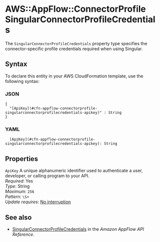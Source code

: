 # AWS::AppFlow::ConnectorProfile SingularConnectorProfileCredentials<a name="aws-properties-appflow-connectorprofile-singularconnectorprofilecredentials"></a>

 The `SingularConnectorProfileCredentials` property type specifies the connector\-specific profile credentials required when using Singular\. 

## Syntax<a name="aws-properties-appflow-connectorprofile-singularconnectorprofilecredentials-syntax"></a>

To declare this entity in your AWS CloudFormation template, use the following syntax:

### JSON<a name="aws-properties-appflow-connectorprofile-singularconnectorprofilecredentials-syntax.json"></a>

```
{
  "[ApiKey](#cfn-appflow-connectorprofile-singularconnectorprofilecredentials-apikey)" : String
}
```

### YAML<a name="aws-properties-appflow-connectorprofile-singularconnectorprofilecredentials-syntax.yaml"></a>

```
  [ApiKey](#cfn-appflow-connectorprofile-singularconnectorprofilecredentials-apikey): String
```

## Properties<a name="aws-properties-appflow-connectorprofile-singularconnectorprofilecredentials-properties"></a>

`ApiKey`  <a name="cfn-appflow-connectorprofile-singularconnectorprofilecredentials-apikey"></a>
 A unique alphanumeric identifier used to authenticate a user, developer, or calling program to your API\.   
*Required*: Yes  
*Type*: String  
*Maximum*: `256`  
*Pattern*: `\S+`  
*Update requires*: [No interruption](https://docs.aws.amazon.com/AWSCloudFormation/latest/UserGuide/using-cfn-updating-stacks-update-behaviors.html#update-no-interrupt)

## See also<a name="aws-properties-appflow-connectorprofile-singularconnectorprofilecredentials--seealso"></a>
+ [SingularConnectorProfileCredentials](https://docs.aws.amazon.com/appflow/1.0/APIReference/API_SingularConnectorProfileCredentials.html) in the *Amazon AppFlow API Reference*\.

